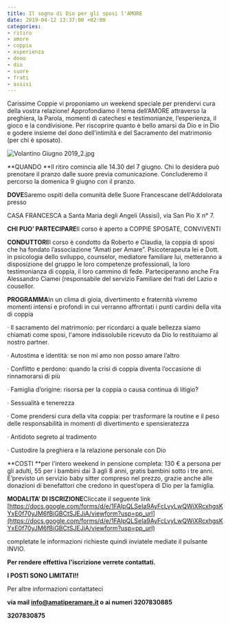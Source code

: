 ```yaml
---
title: Il sogno di Dio per gli sposi l'AMORE
date: 2019-04-12 13:37:00 +02:00
categories:
- ritiro
- amore
- coppia
- esperienza
- dono
- dio
- suore
- frati
- assisi
---
```


Carissime Coppie vi proponiamo un weekend speciale per prendervi cura della vostra relazione! Approfondiamo il tema dell’AMORE attraverso la preghiera, la Parola, momenti di catechesi e testimonianze, l’esperienza, il gioco e la condivisione. Per riscoprire quanto è bello amarsi da Dio e in Dio e godere insieme del dono dell’intimità e del Sacramento del matrimonio (per chi è sposato). 

![Volantino Giugno 2019_2.jpg](/uploads/Volantino%20Giugno%202019_2.jpg)

**QUANDO **Il ritiro comincia alle 14.30 del 7 giugno. Chi lo desidera può prenotare il pranzo dalle suore previa comunicazione. Concluderemo il percorso la domenica 9 giugno con il pranzo.

**DOVE**Saremo ospiti della comunità delle Suore Francescane dell'Addolorata presso

CASA FRANCESCA a Santa Maria degli Angeli (Assisi), via San Pio X n° 7.

**CHI PUO’ PARTECIPARE**Il corso è aperto a COPPIE SPOSATE, CONVIVENTI

**CONDUTTORI**Il corso è condotto da Roberto e Claudia, la coppia di sposi che ha fondato l’associazione “Amati per Amare”. Psicoterapeuta lei e Dott. in psicologia dello sviluppo, counselor, mediatore familiare lui, metteranno a disposizione del gruppo le loro competenze professionali, la loro testimonianza di coppia, il loro cammino di fede. Parteciperanno anche Fra Alessandro Ciamei (responsabile del servizio Familiare dei frati del Lazio e cousellor.

**PROGRAMMA**In un clima di gioia, divertimento e fraternità vivremo momenti intensi e profondi in cui verranno affrontati i punti cardini della vita di coppia

· Il sacramento del matrimonio: per ricordarci a quale bellezza siamo chiamati come sposi, l'amore indissolubile ricevuto da Dio lo restituiamo al nostro partner.

· Autostima e identità: se non mi amo non posso amare l’altro

· Conflitto e perdono: quando la crisi di coppia diventa l’occasione di rinnamorarsi di più

· Famiglia d’origine: risorsa per la coppia o causa continua di litigio?

· Sessualità e tenerezza

· Come prendersi cura della vita coppia: per trasformare la routine e il peso delle responsabilità in momenti di divertimento e spensieratezza

· Antidoto segreto al tradimento

· Custodire la preghiera e la relazione personale con Dio

**COSTI **per l’intero weekend in pensione completa: 130 € a persona per gli adulti, 55 per i bambini dai 3 agli 8 anni, gratis bambini sotto i tre anni. E’previsto un servizio baby sitter compreso nel prezzo, grazie anche alle donazioni di benefattori che credono in quest’opera di Dio per la famiglia.

**MODALITA’ DI ISCRIZIONE**Cliccate il seguente link [https://docs.google.com/forms/d/e/1FAIpQLSeIa9AyFcLvyLwQWiXRcxhgsKYxE0f70yJM6fBiGBCtSJEJiA/viewform?usp=pp_url](https://docs.google.com/forms/d/e/1FAIpQLSeIa9AyFcLvyLwQWiXRcxhgsKYxE0f70yJM6fBiGBCtSJEJiA/viewform?usp=pp_url)

completate le informazioni richieste quindi inviatele mediate il pulsante INVIO.

**Per rendere effettiva l'iscrizione verrete contattati.**

**I POSTI SONO LIMITATI!!**

Per altre informazioni contattateci

**via mail info@amatiperamare.it o ai numeri 3207830885**

**3207830875**